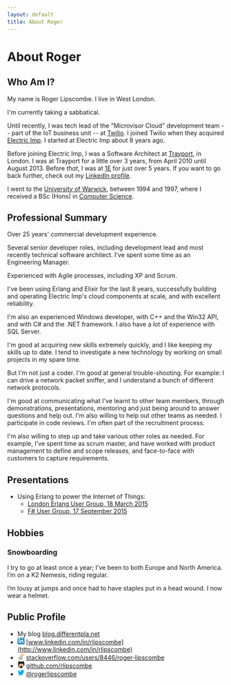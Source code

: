```yaml
---
layout: default
title: About Roger
---
```


# About Roger

## Who Am I?

My name is Roger Lipscombe. I live in West London.

I'm currently taking a sabbatical.

Until recently, I was tech lead of the "Microvisor Cloud" development team -- part of the IoT business unit -- at
[Twilio](https://twilio.com). I joined Twilio when they acquired [Electric Imp](https://electricimp.com). I started at
Electric Imp about 8 years ago.

Before joining Electric Imp, I was a Software Architect at [Trayport](http://trayport.com), in London. I was at Trayport
for a little over 3 years, from April 2010 until August 2013.  Before *that*, I was at [1E](http://1e.com) for just over
5 years. If you want to go back further, check out my [LinkedIn profile](http://www.linkedin.com/in/rlipscombe).

I went to the [University of Warwick](http://warwick.ac.uk/), between 1994 and 1997, where I received a BSc (Hons) in
[Computer Science](http://www.dcs.warwick.ac.uk/).

## Professional Summary

Over 25 years' commercial development experience.

Several senior developer roles, including development lead and most recently technical software architect. I've spent
some time as an Engineering Manager.

Experienced with Agile processes, including XP and Scrum.

I've been using Erlang and Elixir for the last 8 years, successfully building and operating Electric Imp's cloud
components at scale, and with excellent reliability.

I'm also an experienced Windows developer, with C++ and the Win32 API, and with C# and the .NET framework. I also have a
lot of experience with SQL Server.

I'm good at acquiring new skills extremely quickly, and I like keeping my skills up to date. I tend to investigate a new
technology by working on small projects in my spare time.

But I'm not just a coder. I'm good at general trouble-shooting. For example: I can drive a network packet sniffer, and I
understand a bunch of different network protocols.

I'm good at communicating what I've learnt to other team members, through demonstrations, presentations, mentoring and
just being around to answer questions and help out.  I'm also willing to help out other teams as needed. I participate
in code reviews. I'm often part of the recruitment process.

I'm also willing to step up and take various other roles as needed. For example, I've spent time as scrum master, and
have worked with product management to define and scope releases, and face-to-face with customers to capture
requirements.

## Presentations

 - Using Erlang to power the Internet of Things:
   - [London Erlang User Group, 18 March 2015](https://vimeo.com/124606816)
   - [F# User Group, 17 September 2015](https://skillsmatter.com/skillscasts/6586-powering-the-internet-of-things)

## Hobbies

### Snowboarding

I try to go at least once a year; I’ve been to both Europe and North America. I’m on a K2 Nemesis, riding regular.

I’m lousy at jumps and once had to have staples put in a head wound. I now wear a helmet.

## Public Profile

* My blog	[blog.differentpla.net](http://blog.differentpla.net)
* ![](images/LinkedIn_Logo16px.png) [www.linkedin.com/in/rlipscombe](http://www.linkedin.com/in/rlipscombe)
* ![](images/so-icon.png) [stackoverflow.com/users/8446/roger-lipscombe](http://stackoverflow.com/users/8446/roger-lipscombe)
* ![](images/github-icon.png) [github.com/rlipscombe](http://github.com/rlipscombe)
* ![](images/twitter-icon.png) [@rogerlipscombe](https://twitter.com/rogerlipscombe)

